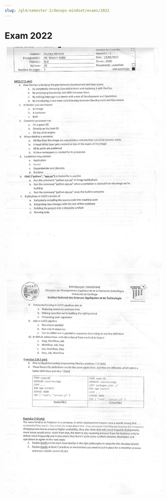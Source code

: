 ```yaml
---
slug: /gl4/semester-2/devops-mindset/exams/2022
---
```


# Exam 2022

![1](assets/2022-1.jpg)

![2](assets/2022-2.jpg)
